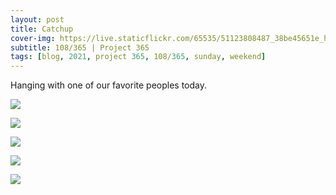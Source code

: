 ```yaml
---
layout: post
title: Catchup
cover-img: https://live.staticflickr.com/65535/51123808487_38be45651e_h.jpg
subtitle: 108/365 | Project 365
tags: [blog, 2021, project 365, 108/365, sunday, weekend]
---
```

<style>
  .intro-header.big-img {
    background-position:center 
  }
</style>
Hanging with one of our favorite peoples today.
<p class="post-img-wrap">
  <img src="https://live.staticflickr.com/65535/51123806252_7d371b7bad_h.jpg">
</p>
<p class="post-img-wrap">
  <img src="https://live.staticflickr.com/65535/51123806447_4223da9a93_h.jpg">
</p>
<p class="post-img-wrap">
  <img src="https://live.staticflickr.com/65535/51124280358_0f57073d18_h.jpg">
</p>
<p class="post-img-wrap">
  <img src="https://live.staticflickr.com/65535/51124280813_a9b45f637a_h.jpg">
</p>
<p class="post-img-wrap">
  <img src="https://live.staticflickr.com/65535/51123807567_693159f496_k.jpg">
</p>
